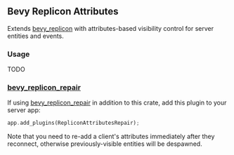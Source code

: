 ## Bevy Replicon Attributes

Extends [bevy_replicon](https://github.com/lifescapegame/bevy_replicon) with attributes-based visibility control for server entities and events.


### Usage

TODO


### [bevy_replicon_repair](https://github.com/UkoeHB/bevy_replicon_repair)

If using [bevy_replicon_repair](https://github.com/UkoeHB/bevy_replicon_repair) in addition to this crate, add this plugin to your server app:

```rust
app.add_plugins(RepliconAttributesRepair);
```

Note that you need to re-add a client's attributes immediately after they reconnect, otherwise previously-visible entities will be despawned.
